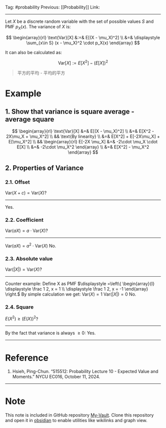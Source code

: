 Tag: #probability 
Previous: [[Probability]]
Link: 

---

Let $X$ be a discrete random variable with the set of possible values $S$ and PMF $p_X(x)$. The variance of $X$ is:

$$
\begin{array}{rl}
	\text{Var}[X] &:=& E[(X - \mu_X)^2] \\
	&=& \displaystyle \sum_{x\in S} (x - \mu_X)^2 \cdot p_X(x)
\end{array}
$$

It can also be calculated as:

$$
\text{Var}[X] := E[X^2] - (E[X])^2
$$

> 平方的平均 - 平均的平方

# Example

## 1. Show that variance is square average - average square

$$
\begin{array}{rl}
	\text{Var}[X] &=& E[(X - \mu_X)^2] \\
	&=& E[X^2 - 2X\mu_X + \mu_X^2] \\
	&& \text{By linearity} \\
	&=& E[X^2] + E[-2X\mu_X] + E[\mu_X^2] \\
	&&
	\begin{array}{rl}
		E[-2X \mu_X] &=& -2\cdot \mu_X \cdot E[X] \\
		&=& -2\cdot \mu_X^2
	\end{array} \\
	&=& E[X^2] - \mu_X^2
\end{array}
$$

## 2. Properties of Variance

### 2.1. Offset

$\text{Var}(X + c) = \text{Var}(X)$?

---

Yes.

### 2.2. Coefficient

$\text{Var}(aX) = a \cdot \text{Var}(X)$?

---

$\text{Var}(aX) = a^2\cdot \text{Var}(X)$
No.

### 2.3. Absolute value

$\text{Var}(\vert X \vert) = \text{Var}(X)$?

---

Counter example:
Define X as PMF $\displaystyle =\left\{ \begin{array}{l} \displaystyle \frac 1 2, x = 1 \\ \displaystyle \frac 1 2, x = -1 \end{array} \right.$
By simple calculation we get:
$\text{Var}(X) = 1$
$\text{Var}(\vert X\vert) = 0$
No.

### 2.4. Square

$E(X^2) \geq (E(X))^2$?

---

By the fact that variance is always $\geq 0$:
Yes.

---

# Reference

1. Hsieh, Ping-Chun. “515512: Probability Lecture 10 - Expected Value and Moments.” NYCU EC016, October 11, 2024.

---

# Note

This note is included in GitHub repository [My-Vault](https://github.com/LittleD3092/My-Vault.git). Clone this repository and open it in [obsidian](https://obsidian.md/) to enable utilities like wikilinks and graph view.